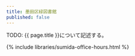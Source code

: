 ```yaml
---
title: 墨田区緑図書館
published: false
---
```


TODO: {{ page.title }}について記述する。

{% include libraries/sumida-office-hours.html %}
